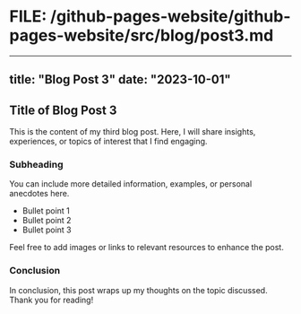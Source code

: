 # FILE: /github-pages-website/github-pages-website/src/blog/post3.md
---
title: "Blog Post 3"
date: "2023-10-01"
---

## Title of Blog Post 3

This is the content of my third blog post. Here, I will share insights, experiences, or topics of interest that I find engaging. 

### Subheading

You can include more detailed information, examples, or personal anecdotes here. 

- Bullet point 1
- Bullet point 2
- Bullet point 3

Feel free to add images or links to relevant resources to enhance the post. 

### Conclusion

In conclusion, this post wraps up my thoughts on the topic discussed. Thank you for reading!